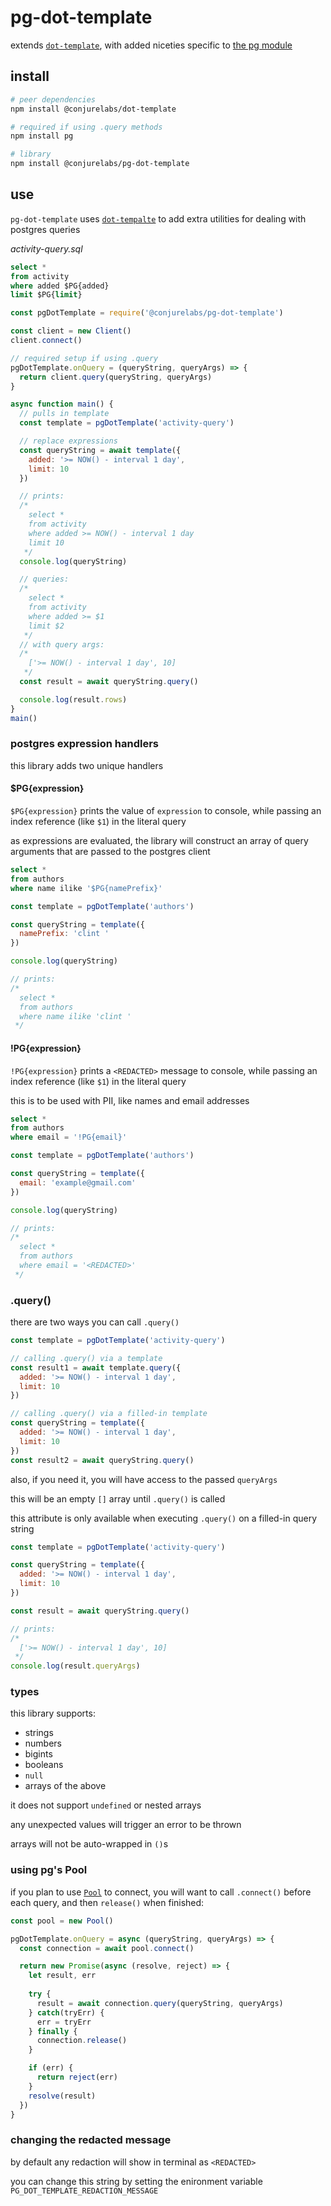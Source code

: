 # pg-dot-template

extends [`dot-template`](https://github.com/ConjureLabs/dot-template#readme), with added niceties specific to [the pg module](https://node-postgres.com/)

## install

```sh
# peer dependencies
npm install @conjurelabs/dot-template

# required if using .query methods
npm install pg

# library
npm install @conjurelabs/pg-dot-template
```

## use

`pg-dot-template` uses [`dot-tempalte`](https://github.com/ConjureLabs/dot-template) to add extra utilities for dealing with postgres queries

_activity-query.sql_
```sql
select *
from activity
where added $PG{added}
limit $PG{limit}
```

```js
const pgDotTemplate = require('@conjurelabs/pg-dot-template')

const client = new Client()
client.connect()

// required setup if using .query
pgDotTemplate.onQuery = (queryString, queryArgs) => {
  return client.query(queryString, queryArgs)
}

async function main() {
  // pulls in template
  const template = pgDotTemplate('activity-query')

  // replace expressions
  const queryString = await template({
    added: '>= NOW() - interval 1 day',
    limit: 10
  })

  // prints:
  /*
    select *
    from activity
    where added >= NOW() - interval 1 day
    limit 10
   */
  console.log(queryString)

  // queries:
  /*
    select *
    from activity
    where added >= $1
    limit $2
   */
  // with query args:
  /*
    ['>= NOW() - interval 1 day', 10]
   */
  const result = await queryString.query()

  console.log(result.rows)
}
main()
```

### postgres expression handlers

this library adds two unique handlers

#### $PG{expression}

`$PG{expression}` prints the value of `expression` to console, while passing an index reference (like `$1`) in the literal query

as expressions are evaluated, the library will construct an array of query arguments that are passed to the postgres client

```sql
select *
from authors
where name ilike '$PG{namePrefix}'
```

```js
const template = pgDotTemplate('authors')

const queryString = template({
  namePrefix: 'clint '
})

console.log(queryString)

// prints:
/*
  select *
  from authors
  where name ilike 'clint '
 */
```

#### !PG{expression}

`!PG{expression}` prints a `<REDACTED>` message to console, while passing an index reference (like `$1`) in the literal query

this is to be used with PII, like names and email addresses

```sql
select *
from authors
where email = '!PG{email}'
```

```js
const template = pgDotTemplate('authors')

const queryString = template({
  email: 'example@gmail.com'
})

console.log(queryString)

// prints:
/*
  select *
  from authors
  where email = '<REDACTED>'
 */
```

### .query()

there are two ways you can call `.query()`

```js
const template = pgDotTemplate('activity-query')

// calling .query() via a template
const result1 = await template.query({
  added: '>= NOW() - interval 1 day',
  limit: 10
})

// calling .query() via a filled-in template
const queryString = template({
  added: '>= NOW() - interval 1 day',
  limit: 10
})
const result2 = await queryString.query()
````

also, if you need it, you will have access to the passed `queryArgs`

this will be an empty `[]` array until `.query()` is called

this attribute is only available when executing `.query()` on a filled-in query string

```js
const template = pgDotTemplate('activity-query')

const queryString = template({
  added: '>= NOW() - interval 1 day',
  limit: 10
})

const result = await queryString.query()

// prints:
/*
  ['>= NOW() - interval 1 day', 10]
 */
console.log(result.queryArgs)
```

### types

this library supports:

- strings
- numbers
- bigints
- booleans
- `null`
- arrays of the above

it does not support `undefined` or nested arrays

any unexpected values will trigger an error to be thrown

arrays will not be auto-wrapped in `()`s

### using pg's Pool

if you plan to use [`Pool`](https://node-postgres.com/features/pooling) to connect, you will want to call `.connect()` before each query, and then `release()` when finished:

```js
const pool = new Pool()

pgDotTemplate.onQuery = async (queryString, queryArgs) => {
  const connection = await pool.connect()

  return new Promise(async (resolve, reject) => {
    let result, err
    
    try {
      result = await connection.query(queryString, queryArgs)
    } catch(tryErr) {
      err = tryErr
    } finally {
      connection.release()
    }

    if (err) {
      return reject(err)
    }
    resolve(result)
  })
}
```

### changing the redacted message

by default any redaction will show in terminal as `<REDACTED>`

you can change this string by setting the enironment variable `PG_DOT_TEMPLATE_REDACTION_MESSAGE`
